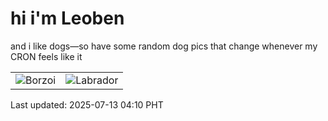 # hi i'm Leoben

and i like dogs—so have some random dog pics that change whenever my CRON feels like it

|  |  |
|--------|----------|
| ![Borzoi](https://random-dog-vercel.vercel.app/api/random-borzoi?v=1752351051) | ![Labrador](https://random-dog-vercel.vercel.app/api/random-labrador?v=1752351051) |

Last updated: 2025-07-13 04:10 PHT
